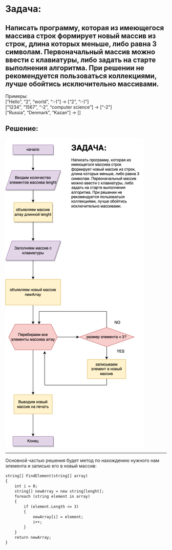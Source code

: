 # Задача:

##  Написать программу, которая из имеющегося массива строк формирует новый массив из строк, длина которых меньше, либо равна 3 символам. Первоначальный массив можно ввести с клавиатуры, либо задать на старте выполнения алгоритма. При решении не рекомендуется пользоваться коллекциями, лучше обойтись исключительно массивами.

Примеры:  <br>
[“Hello”, “2”, “world”, “:-)”] → [“2”, “:-)”] <br>
[“1234”, “1567”, “-2”, “computer science”] → [“-2”] <br>
[“Russia”, “Denmark”, “Kazan”] → []

## Решение:

![блок схема](/BLOCK%20DIAGRAM.png)

----

Основной частью решения будет метод по нахождению нужного нам элемента и записью его в новый массив:
```
string[] FindElement(string[] array)
{
    int i = 0;
    string[] newArray = new string[lenght];
    foreach (string element in array)
    {
        if (element.Length <= 3)
        {
            newArray[i] = element;
            i++;
        }
    }
    return newArray;
}
```